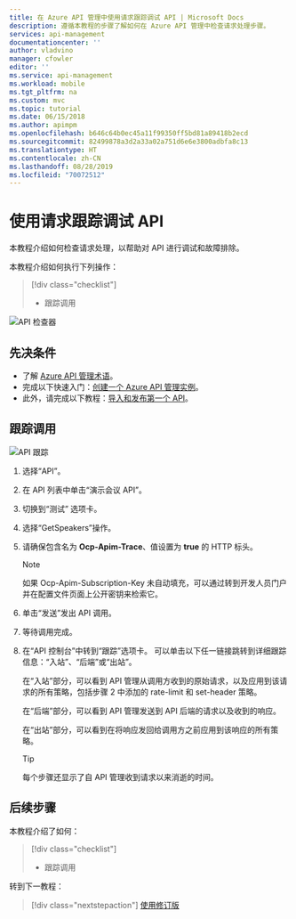 ```yaml
---
title: 在 Azure API 管理中使用请求跟踪调试 API | Microsoft Docs
description: 遵循本教程的步骤了解如何在 Azure API 管理中检查请求处理步骤。
services: api-management
documentationcenter: ''
author: vladvino
manager: cfowler
editor: ''
ms.service: api-management
ms.workload: mobile
ms.tgt_pltfrm: na
ms.custom: mvc
ms.topic: tutorial
ms.date: 06/15/2018
ms.author: apimpm
ms.openlocfilehash: b646c64b0ec45a11f99350ff5bd81a89418b2ecd
ms.sourcegitcommit: 82499878a3d2a33a02a751d6e6e3800adbfa8c13
ms.translationtype: HT
ms.contentlocale: zh-CN
ms.lasthandoff: 08/28/2019
ms.locfileid: "70072512"
---
```

# <a name="debug-your-apis-using-request-tracing"></a>使用请求跟踪调试 API

本教程介绍如何检查请求处理，以帮助对 API 进行调试和故障排除。 

本教程介绍如何执行下列操作：

> [!div class="checklist"]
> * 跟踪调用

![API 检查器](media/api-management-howto-api-inspector/api-inspector001.PNG)

## <a name="prerequisites"></a>先决条件

+ 了解 [Azure API 管理术语](api-management-terminology.md)。
+ 完成以下快速入门：[创建一个 Azure API 管理实例](get-started-create-service-instance.md)。
+ 此外，请完成以下教程：[导入和发布第一个 API](import-and-publish.md)。

## <a name="trace-a-call"></a>跟踪调用

![API 跟踪](media/api-management-howto-api-inspector/06-DebugYourAPIs-01-TraceCall.png)

1. 选择“API”。 
2. 在 API 列表中单击“演示会议 API”。 
3. 切换到“测试”  选项卡。
4. 选择“GetSpeakers”操作。 
5. 请确保包含名为 **Ocp-Apim-Trace**、值设置为 **true** 的 HTTP 标头。

    > [!NOTE]
    > 如果 Ocp-Apim-Subscription-Key 未自动填充，可以通过转到开发人员门户并在配置文件页面上公开密钥来检索它。

6. 单击“发送”发出 API 调用。  
7. 等待调用完成。 
8. 在“API 控制台”中转到“跟踪”选项卡。   可以单击以下任一链接跳转到详细跟踪信息：“入站”、“后端”或“出站”。   

    在“入站”部分，可以看到 API 管理从调用方收到的原始请求，以及应用到该请求的所有策略，包括步骤 2 中添加的 rate-limit 和 set-header 策略。 

    在“后端”部分，可以看到 API 管理发送到 API 后端的请求以及收到的响应。 

    在“出站”部分，可以看到在将响应发回给调用方之前应用到该响应的所有策略。 

    > [!TIP]
    > 每个步骤还显示了自 API 管理收到请求以来消逝的时间。

## <a name="next-steps"></a>后续步骤

本教程介绍了如何：

> [!div class="checklist"]
> * 跟踪调用

转到下一教程：

> [!div class="nextstepaction"]
> [使用修订版](api-management-get-started-revise-api.md)
